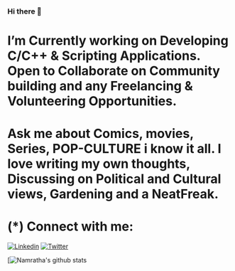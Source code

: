 ### Hi there 👋


 # I’m Currently working on Developing C/C++ & Scripting Applications. Open to Collaborate on Community building and any Freelancing  & Volunteering Opportunities. 
 # Ask me about Comics, movies, Series, POP-CULTURE i know it all. I love writing my own thoughts, Discussing on Political and Cultural views, Gardening and a NeatFreak. 
 
 # (*) Connect with me: 
 
[![Linkedin](https://img.shields.io/badge/LinkedIn-blue.svg?style=for-the-badge&logo=linkedin)](https://www.linkedin.com/in/namratha-l-bemane-a868b7162/)
[![Twitter](https://img.shields.io/badge/Twitter-skyblue.svg?style=for-the-badge&logo=twitter)](https://twitter.com/namratha_lb)
 
[![Namratha's github stats](https://github-readme-stats.vercel.app/api?username=Namrathalb&show_icons=true&theme=radical)
 
<!--![Octocat](octocat-small.png)

<!--
**Namrathalb/Namrathalb** is a ✨ _special_ ✨ repository because its `README.md` (this file) appears on your GitHub profile.


<!--Here are some ideas to get you started:-->

